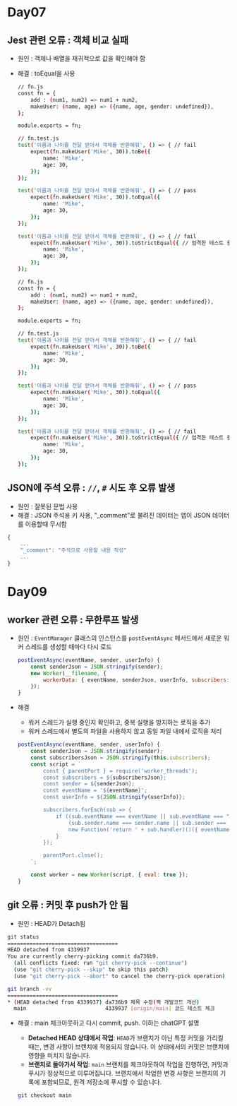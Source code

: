 # Day07
## Jest 관련 오류 : 객체 비교 실패
- 원인 : 객체나 배열을 재귀적으로 값을 확인해야 함
- 해결 : toEqual을 사용
    
    ```bash
    // fn.js
    const fn = {
        add : (num1, num2) => num1 + num2,
        makeUser: (name, age) => ({name, age, gender: undefined}),
    };
    
    module.exports = fn;
    ```
    
    ```bash
    // fn.test.js
    test('이름과 나이를 전달 받아서 객체를 반환해줘', () => { // fail
        expect(fn.makeUser('Mike', 30)).toBe({
            name: 'Mike',
            age: 30,
        });
    });
    
    test('이름과 나이를 전달 받아서 객체를 반환해줘', () => { // pass
        expect(fn.makeUser('Mike', 30)).toEqual({
            name: 'Mike',
            age: 30,
        });
    });
    
    test('이름과 나이를 전달 받아서 객체를 반환해줘', () => { // fail
        expect(fn.makeUser('Mike', 30)).toStrictEqual({ // 엄격한 테스트 용
            name: 'Mike',
            age: 30,
        });
    });
    
    ```
    
    ```bash
    // fn.js
    const fn = {
        add : (num1, num2) => num1 + num2,
        makeUser: (name, age) => ({name, age, gender: undefined}),
    };
    
    module.exports = fn;
    ```
    
    ```bash
    // fn.test.js
    test('이름과 나이를 전달 받아서 객체를 반환해줘', () => { // fail
        expect(fn.makeUser('Mike', 30)).toBe({
            name: 'Mike',
            age: 30,
        });
    });
    
    test('이름과 나이를 전달 받아서 객체를 반환해줘', () => { // pass
        expect(fn.makeUser('Mike', 30)).toEqual({
            name: 'Mike',
            age: 30,
        });
    });
    
    test('이름과 나이를 전달 받아서 객체를 반환해줘', () => { // fail
        expect(fn.makeUser('Mike', 30)).toStrictEqual({ // 엄격한 테스트 용
            name: 'Mike',
            age: 30,
        });
    });
    
    ```
    

## JSON에 주석 오류 :  `//`, `#` 시도 후 오류 발생

- 원인 : 잘못된 문법 사용
- 해결 :  JSON 주석용 키 사용, "_comment"로 불려진 데이터는 앱이 JSON 데이터를 이용할때 무시함

```jsx
{
	...
	"_comment": "주석으로 사용할 내용 작성"
	...
}
```

# Day09
## worker 관련 오류 : 무한루프 발생

- 원인 : `EventManager` 클래스의 인스턴스를 `postEventAsync` 메서드에서 새로운 워커 스레드를 생성할 때마다 다시 로드
    
    ```jsx
    postEventAsync(eventName, sender, userInfo) {
        const senderJson = JSON.stringify(sender);
        new Worker(__filename, {
            workerData: { eventName, senderJson, userInfo, subscribers: JSON.stringify(this.subscribers) }
        });
    }
    ```
    
- 해결
    - 워커 스레드가 실행 중인지 확인하고, 중복 실행을 방지하는 로직을 추가
    - 워커 스레드에서 별도의 파일을 사용하지 않고 동일 파일 내에서 로직을 처리
    
    ```jsx
    postEventAsync(eventName, sender, userInfo) {
        const senderJson = JSON.stringify(sender);
        const subscribersJson = JSON.stringify(this.subscribers);
        const script = `
            const { parentPort } = require('worker_threads');
            const subscribers = ${subscribersJson};
            const sender = ${senderJson};
            const eventName = '${eventName}';
            const userInfo = ${JSON.stringify(userInfo)};
    
            subscribers.forEach(sub => {
                if ((sub.eventName === eventName || sub.eventName === "") && 
                    (sub.sender.name === sender.name || sub.sender === undefined)) {
                    new Function('return ' + sub.handler)()({ eventName, sender, userInfo });
                }
            });
    
            parentPort.close();
        `;
    
        const worker = new Worker(script, { eval: true });
    }
    ```
    

## git 오류 : 커밋 후 push가 안 됨 

- 원인 : HEAD가 Detach됨

```bash
git status
===================================
HEAD detached from 4339937
You are currently cherry-picking commit da736b9.
  (all conflicts fixed: run "git cherry-pick --continue")
  (use "git cherry-pick --skip" to skip this patch)
  (use "git cherry-pick --abort" to cancel the cherry-pick operation)
```

```bash
git branch -vv
===================================
* (HEAD detached from 4339937) da736b9 제목 수정(짝 개발코드 개선)
  main                         4339937 [origin/main] 코드 테스트 체크
```

- 해결 : main 체크아웃하고 다시 commit, push. 이하는 chatGPT 설명
    - **Detached HEAD 상태에서 작업**: `HEAD`가 브랜치가 아닌 특정 커밋을 가리킬 때는, 변경 사항이 브랜치에 적용되지 않습니다. 이 상태에서의 커밋은 브랜치에 영향을 미치지 않습니다.
    - **브랜치로 돌아가서 작업**: `main` 브랜치를 체크아웃하여 작업을 진행하면, 커밋과 푸시가 정상적으로 이루어집니다. 브랜치에서 작업한 변경 사항은 브랜치의 기록에 포함되므로, 원격 저장소에 푸시할 수 있습니다.
    
    ```bash
    git checkout main
    ```
